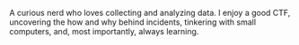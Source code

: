 A curious nerd who loves collecting and analyzing data. I enjoy a good CTF, uncovering the how and why behind incidents, tinkering with small computers, and, most importantly, always learning.

